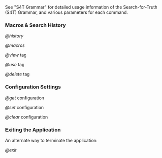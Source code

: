 
See "S4T Grammar" for detailed usage information of the Search-for-Truth (S4T) Grammar, and various parameters for each command.

### Macros & Search History

*@history*

*@macros*

*@view* tag

*@use* tag

*@delete* tag

### Configuration Settings

*@get* configuration

*@set* configuration

*@clear* configuration

### Exiting the Application

An alternate way to terminate the application:

*@exit*
